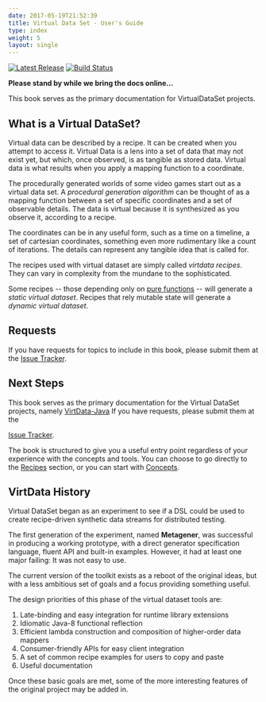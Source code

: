 ```yaml
---
date: 2017-05-19T21:52:39
title: Virtual Data Set - User's Guide
type: index
weight: 5
layout: single
---
```


[![Latest Release](https://maven-badges.herokuapp.com/maven-central/io.virtdata/virtdata/badge.svg)](https://maven-badges.herokuapp.com/maven-central/io.virtdata/virtdata/) [![Build Status](https://travis-ci.org/virtualdataset/virtdata-java.svg?branch=master)](https://travis-ci.org/virtualdataset/virtdata-java)


**Please stand by while we bring the docs online...**

This book serves as the primary documentation for VirtualDataSet projects.

## What is a Virtual DataSet?

Virtual data can be described by a recipe. It can be created when you attempt
to access it. Virtual Data is a lens into a set of data that may not exist yet,
but which, once observed, is as tangible as stored data. Virtual data is what 
results when you apply a mapping function to a coordinate.

The procedurally generated worlds of some video 
games start out as a virtual data set. A *procedural generation algorithm*
can be thought of as a mapping function between a set of specific coordinates
and a set of observable details. The data is virtual because it
is synthesized as you observe it, according to a recipe.

The coordinates can be in any useful form, such as a time on a timeline, a
set of cartesian coordinates, something even more rudimentary like a count of
iterations. The details can represent any tangible idea that is called for.

The recipes used with virtual dataset are simply called *virtdata recipes*.
They can vary in complexity from the mundane to the sophisticated.

Some recipes -- those depending only on 
[pure functions](https://en.wikipedia.org/wiki/Pure_function) -- will generate a 
*static virtual dataset*. Recipes that rely mutable state will generate
a *dynamic virtual dataset*.

## Requests

If you have requests for topics to include in this book, please submit them at the 
[Issue Tracker](https://github.com/virtualdataset/metagen-docs/issues).

## Next Steps

This book serves as the primary documentation for the
Virtual DataSet projects, namely 
[VirtData-Java](https://github.com/virtualdataset/virtdata-java)
If you have requests, please submit them at the 

[Issue Tracker](https://github.com/virtualdataset/virtdata-docs/issues).

The book is structured to give you a useful entry point regardless of your 
experience with the concepts and tools. You can choose to go directly to 
the [Recipes](using_virtdata/common_recipes.html) section, or
you can start with [Concepts](concepts/concepts.html). 

## VirtData History

Virtual DataSet began as an experiment to see if a DSL could be used to create
recipe-driven synthetic data streams for distributed testing.

The first generation of the experiment, named **Metagener**, was successful in
producing a working prototype, with a direct generator specification language,
fluent API and built-in examples. However, it had at least one major failing: It
was not easy to use.

The current version of the toolkit exists as a reboot of the original ideas, but
with a less ambitious set of goals and a focus providing something useful.

The design priorities of this phase of the virtual dataset tools are:

1. Late-binding and easy integration for runtime library extensions
2. Idiomatic Java-8 functional reflection
3. Efficient lambda construction and composition of higher-order data mappers
4. Consumer-friendly APIs for easy client integration
5. A set of common recipe examples for users to copy and paste
6. Useful documentation

Once these basic goals are met, some of the more interesting features of the
original project may be added in.






